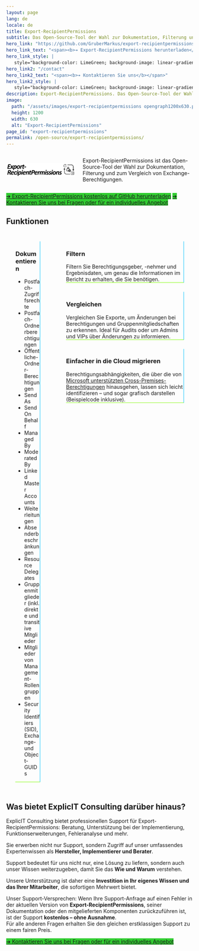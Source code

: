 ```yaml
---
layout: page
lang: de
locale: de
title: Export-RecipientPermissions
subtitle: Das Open-Source-Tool der Wahl zur Dokumentation, Filterung und zum Vergleich von Exchange-Berechtigungen
hero_link: "https://github.com/GruberMarkus/export-recipientpermissions"
hero_link_text: "<span><b>➔ Export-RecipientPermissions herunterladen</b></span>"
hero_link_style: |
   style="background-color: LimeGreen; background-image: linear-gradient(to right, darkgoldenrod, goldenrod, darkgoldenrod, goldenrod, darkgoldenrod);"
hero_link2: "/contact"
hero_link2_text: "<span><b>➔ Kontaktieren Sie uns</b></span>"
hero_link2_style: |
   style="background-color: LimeGreen; background-image: linear-gradient(to right, darkgoldenrod, goldenrod, darkgoldenrod, goldenrod, darkgoldenrod);"
description: Export-RecipientPermissions. Das Open-Source-Tool der Wahl zur Dokumentation, Filterung und zum Vergleich von Exchange-Berechtigungen.
image:
  path: "/assets/images/export-recipientpermissions opengraph1200x630.png"
  height: 1200
  width: 630
  alt: "Export-RecipientPermissions"
page_id: "export-recipientpermissions"
permalink: /open-source/export-recipientpermissions/
---
```

<div class="columns">
  <div class="column is-one-third">
    <h2><img src="/assets/images/export-recipientpermissions.png" alt="Export-RecipientPermissions"></h2>
  </div>
  <div class="column">
    <p>Export-RecipientPermissions ist das Open-Source-Tool der Wahl zur Dokumentation, Filterung und zum Vergleich von Exchange-Berechtigungen.</p>
  </div>
</div>

<a href="https://github.com/GruberMarkus/export-recipientpermissions" target="_blank" class="button is-link is-normal is-hover has-text-black has-text-weight-bold" style="background-color: limegreen">➔ Export-RecipientPermissions kostenlos auf GitHub herunterladen</a>
<a href="/contact" class="button is-link is-normal is-hover has-text-black has-text-weight-bold" style="background-color: limegreen">➔ Kontaktieren Sie uns bei Fragen oder für ein individuelles Angebot</a>

## Funktionen
<div class="columns">
  <div class="column">
    <div class="box" style="margin: 1.5rem; border-radius: 0; border-style: solid; border-width:thin; border-color:transparent deepskyblue lawngreen transparent; background-color: transparent;">
      <div class="content">
        <h3>Dokumentieren</h3>
        <ul>
          <li>Postfach-Zugriffsrechte</li>
          <li>Postfach-Ordnerberechtigungen</li>
          <li>Öffentliche-Ordner-Berechtigungen</li>
          <li>Send As</li>
          <li>Send On Behalf</li>
          <li>Managed By</li>
          <li>Moderated By</li>
          <li>Linked Master Accounts</li>
          <li>Weiterleitungen</li>
          <li>Absenderbeschränkungen</li>
          <li>Resource Delegates</li>
          <li>Gruppenmitglieder (inkl. direkte und transitive Mitglieder</li>
          <li>Mitglieder von Management-Rollengruppen</li>
          <li>Security Identifiers (SID), Exchange- und Object-GUIDs</li>
        </ul>
      </div>
    </div>
  </div>
  <div class="column">
    <div class="box" style="margin: 1.5rem; border-radius: 0; border-style: solid; border-width:thin; border-color:transparent deepskyblue lawngreen transparent; background-color: transparent;">
      <div class="content">
        <h3>Filtern</h3>
        Filtern Sie Berechtigungsgeber, -nehmer und Ergebnisdaten, um genau die Informationen im Bericht zu erhalten, die Sie benötigen.
      </div>
    </div>
    <div class="box" style="margin: 1.5rem; border-radius: 0; border-style: solid; border-width:thin; border-color:transparent deepskyblue lawngreen transparent; background-color: transparent;">
      <div class="content">
        <h3>Vergleichen</h3>
        Vergleichen Sie Exporte, um Änderungen bei Berechtigungen und Gruppenmitgliedschaften zu erkennen. Ideal für Audits oder um Admins und VIPs über Änderungen zu informieren.
      </div>
    </div>
    <div class="box" style="margin: 1.5rem; border-radius: 0; border-style: solid; border-width:thin; border-color:transparent deepskyblue lawngreen transparent; background-color: transparent;">
      <div class="content">
        <h3>Einfacher in die Cloud migrieren</h3>
        Berechtigungsabhängigkeiten, die über die von <a
          href="https://learn.microsoft.com/en-us/exchange/permissions" target="_blank">Microsoft unterstützten Cross-Premises-Berechtigungen</a> hinausgehen, lassen sich leicht identifizieren – und sogar grafisch darstellen (Beispielcode inklusive).
      </div>
    </div>
  </div>
</div>

## Was bietet ExplicIT Consulting darüber hinaus?
ExplicIT Consulting bietet professionellen Support für Export-RecipientPermissions: Beratung, Unterstützung bei der Implementierung, Funktions­erweiterungen, Fehleranalyse und mehr.

Sie erwerben nicht nur Support, sondern Zugriff auf unser umfassendes Expertenwissen als **Hersteller, Implementierer und Berater**.  

Support bedeutet für uns nicht nur, eine Lösung zu liefern, sondern auch unser Wissen weiterzugeben, damit Sie das **Wie und Warum** verstehen.  

Unsere Unterstützung ist daher eine **Investition in Ihr eigenes Wissen und das Ihrer Mitarbeiter**, die sofortigen Mehrwert bietet.

Unser Support-Versprechen: Wenn Ihre Support-Anfrage auf einen Fehler in der aktuellen Version von **Export-RecipientPermissions**, seiner Dokumentation oder den mitgelieferten Komponenten zurückzuführen ist, ist der Support **kostenlos – ohne Ausnahme**.<br>Für alle anderen Fragen erhalten Sie den gleichen erstklassigen Support zu einem fairen Preis.

<a href="/contact" class="button is-link is-normal is-hover has-text-black has-text-weight-bold" style="background-color: limegreen">➔ Kontaktieren Sie uns bei Fragen oder für ein individuelles Angebot</a>
